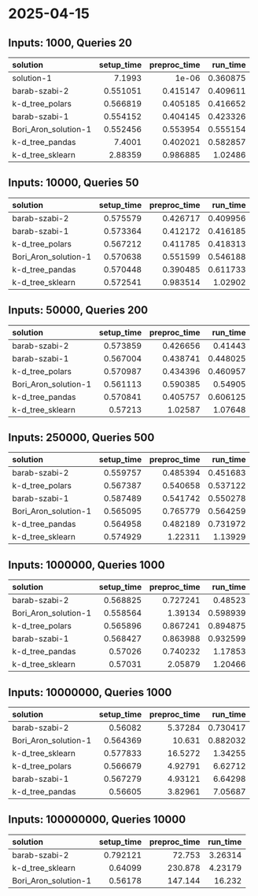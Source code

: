 # 2025-04-15

## Inputs: 1000, Queries 20

| solution             |   setup_time |   preproc_time |   run_time |
|:---------------------|-------------:|---------------:|-----------:|
| solution-1           |     7.1993   |       1e-06    |   0.360875 |
| barab-szabi-2        |     0.551051 |       0.415147 |   0.409611 |
| k-d_tree_polars      |     0.566819 |       0.405185 |   0.416652 |
| barab-szabi-1        |     0.554152 |       0.404145 |   0.423326 |
| Bori_Aron_solution-1 |     0.552456 |       0.553954 |   0.555154 |
| k-d_tree_pandas      |     7.4001   |       0.402021 |   0.582857 |
| k-d_tree_sklearn     |     2.88359  |       0.986885 |   1.02486  |

## Inputs: 10000, Queries 50

| solution             |   setup_time |   preproc_time |   run_time |
|:---------------------|-------------:|---------------:|-----------:|
| barab-szabi-2        |     0.575579 |       0.426717 |   0.409956 |
| barab-szabi-1        |     0.573364 |       0.412172 |   0.416185 |
| k-d_tree_polars      |     0.567212 |       0.411785 |   0.418313 |
| Bori_Aron_solution-1 |     0.570638 |       0.551599 |   0.546188 |
| k-d_tree_pandas      |     0.570448 |       0.390485 |   0.611733 |
| k-d_tree_sklearn     |     0.572541 |       0.983514 |   1.02902  |

## Inputs: 50000, Queries 200

| solution             |   setup_time |   preproc_time |   run_time |
|:---------------------|-------------:|---------------:|-----------:|
| barab-szabi-2        |     0.573859 |       0.426656 |   0.41443  |
| barab-szabi-1        |     0.567004 |       0.438741 |   0.448025 |
| k-d_tree_polars      |     0.570987 |       0.434396 |   0.460957 |
| Bori_Aron_solution-1 |     0.561113 |       0.590385 |   0.54905  |
| k-d_tree_pandas      |     0.570841 |       0.405757 |   0.606125 |
| k-d_tree_sklearn     |     0.57213  |       1.02587  |   1.07648  |

## Inputs: 250000, Queries 500

| solution             |   setup_time |   preproc_time |   run_time |
|:---------------------|-------------:|---------------:|-----------:|
| barab-szabi-2        |     0.559757 |       0.485394 |   0.451683 |
| k-d_tree_polars      |     0.567387 |       0.540658 |   0.537122 |
| barab-szabi-1        |     0.587489 |       0.541742 |   0.550278 |
| Bori_Aron_solution-1 |     0.565095 |       0.765779 |   0.564259 |
| k-d_tree_pandas      |     0.564958 |       0.482189 |   0.731972 |
| k-d_tree_sklearn     |     0.574929 |       1.22311  |   1.13929  |

## Inputs: 1000000, Queries 1000

| solution             |   setup_time |   preproc_time |   run_time |
|:---------------------|-------------:|---------------:|-----------:|
| barab-szabi-2        |     0.568825 |       0.727241 |   0.48523  |
| Bori_Aron_solution-1 |     0.558564 |       1.39134  |   0.598939 |
| k-d_tree_polars      |     0.565896 |       0.867241 |   0.894875 |
| barab-szabi-1        |     0.568427 |       0.863988 |   0.932599 |
| k-d_tree_pandas      |     0.57026  |       0.740232 |   1.17853  |
| k-d_tree_sklearn     |     0.57031  |       2.05879  |   1.20466  |

## Inputs: 10000000, Queries 1000

| solution             |   setup_time |   preproc_time |   run_time |
|:---------------------|-------------:|---------------:|-----------:|
| barab-szabi-2        |     0.56082  |        5.37284 |   0.730417 |
| Bori_Aron_solution-1 |     0.564369 |       10.631   |   0.882032 |
| k-d_tree_sklearn     |     0.577833 |       16.5272  |   1.34255  |
| k-d_tree_polars      |     0.566679 |        4.92791 |   6.62712  |
| barab-szabi-1        |     0.567279 |        4.93121 |   6.64298  |
| k-d_tree_pandas      |     0.56605  |        3.82961 |   7.05687  |

## Inputs: 100000000, Queries 10000

| solution             |   setup_time |   preproc_time |   run_time |
|:---------------------|-------------:|---------------:|-----------:|
| barab-szabi-2        |     0.792121 |         72.753 |    3.26314 |
| k-d_tree_sklearn     |     0.64099  |        230.878 |    4.23179 |
| Bori_Aron_solution-1 |     0.56178  |        147.144 |   16.232   |